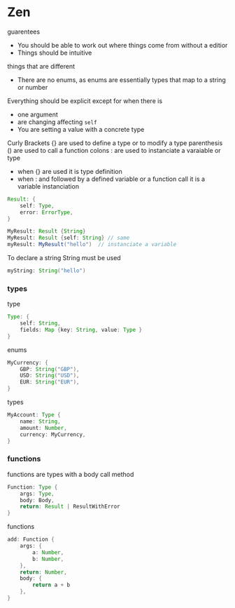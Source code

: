 


<!-- grammar for zen -->

# Zen
guarentees
- You should be able to work out where things come from without a editior
- Things should be intuitive

things that are different
- There are no enums, as enums are essentially types that map to a string or number

Everything should be explicit except for when there is 
- one argument
- are changing affecting ``self``
- You are setting a value with a concrete type

Curly Brackets {} are used to define a type or to modify a type
parenthesis () are used to call a function
colons : are used to instanciate a varaiable or type
- when {} are used it is type definition
- when : and followed by a defined variable or a function call it is a variable instanciation


```groovy
Result: {
    self: Type,
    error: ErrorType,
}

MyResult: Result {String}
MyResult: Result {self: String} // same
myResult: MyResult("hello")  // instanciate a variable
```

To declare a string String must be used
```groovy
myString: String("hello")
```



### types
type
```groovy
Type: {
    self: String,
    fields: Map {key: String, value: Type }
}
```
enums 
```groovy
MyCurrency: {
    GBP: String("GBP"),
    USD: String("USD"),
    EUR: String("EUR"),
}
```
types
```groovy
MyAccount: Type {
    name: String,
    amount: Number,
    currency: MyCurrency,
}
```

### functions
functions are types with a body call method
```groovy
Function: Type {
    args: Type,
    body: Body,
    return: Result | ResultWithError
}
```
functions
```groovy
add: Function {
    args: {
        a: Number,
        b: Number,
    },
    return: Number,
    body: {
        return a + b
    },
}
```

